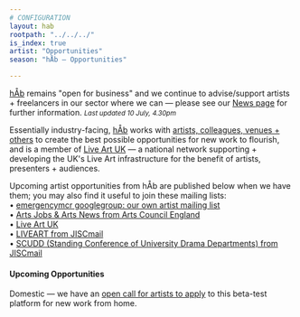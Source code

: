 ```yaml
---
# CONFIGURATION
layout: hab
rootpath: "../../../"
is_index: true
artist: "Opportunities"
season: "hÅb — Opportunities"

---
```

[hÅb](/hab) remains "open for business" and we continue to advise/support artists + freelancers in our sector where we can — please see our [News page](/news/#artists) for further information. <small>*Last updated 10 July, 4.30pm*</small>                 
         
Essentially industry-facing, [hÅb](/hab) works with [artists, colleagues, venues + others](/hab/partners) to create the best possible opportunities for new work to flourish, and is a  member of <a href="http://www.liveartuk.org" target="_blank">Live Art UK</a> — a national network supporting + developing the UK's Live Art infrastructure for the benefit of artists, presenters + audiences.         
          
Upcoming artist opportunities from hÅb are published below when we have them; you may also find it useful to join these mailing lists:         
• [emergencymcr googlegroup: our own artist mailing list](/hab/emergencymcr)         
• <a href="http://www.artsjobs.org.uk/subscribe" target="_blank">Arts Jobs & Arts News from Arts Council England</a>        
• <a href="http://www.liveartuk.org/pages/sign-up" target="_blank">Live Art UK</a>         
• <a href="http://www.jiscmail.ac.uk/cgi-bin/webadmin?A0=LIVEART" target="_blank">LIVEART from JISCmail</a>         
• <a href="http://www.jiscmail.ac.uk/cgi-bin/webadmin?A0=SCUDD" target="_blank">SCUDD (Standing Conference of University Drama Departments) from JISCmail</a>
         
#### Upcoming Opportunities        
Domestic — we have an <a href="http://domesticmcr.posthaven.com" target="_blank">open call for artists to apply</a> to this beta-test platform for new work from home.
